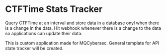 # CTFTime Stats Tracker

Query CTFTime at an interval and store data in a database onyl when there is a change in the data. Hit webhook whenever there is a change to the data so applications can update their data.

This is custom application made for MQCybersec. General template for API state tracker will be created.
